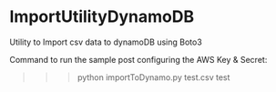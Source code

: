 # ImportUtilityDynamoDB
Utility to Import csv data to dynamoDB using Boto3

Command to run the sample post configuring the AWS Key & Secret:

>>> python importToDynamo.py test.csv test
